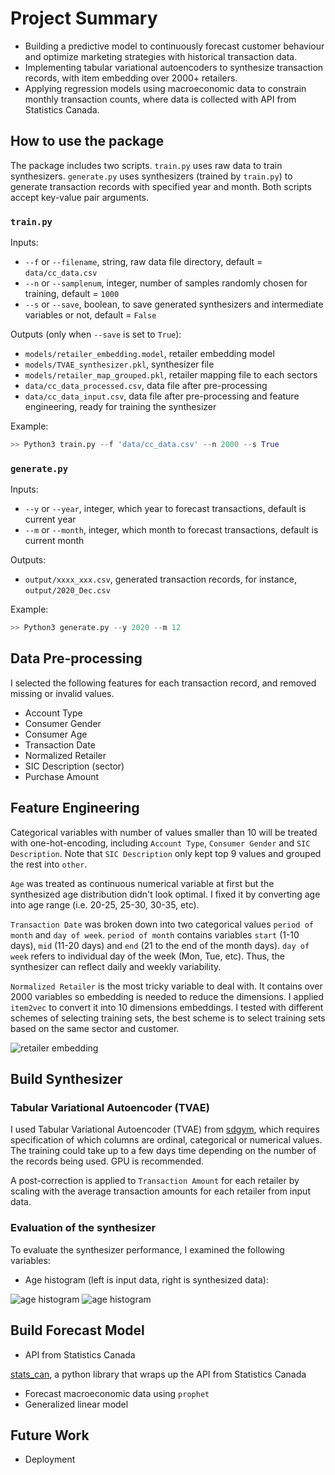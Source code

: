 # Project Summary

* Building a predictive model to continuously forecast customer behaviour and optimize marketing strategies with historical transaction data.
* Implementing tabular variational autoencoders to synthesize transaction records, with item embedding over 2000+ retailers.
* Applying regression models using macroeconomic data to constrain monthly transaction counts, where data is collected with API from Statistics Canada.

## How to use the package

The package includes two scripts. `train.py` uses raw data to train synthesizers. `generate.py` uses synthesizers (trained by `train.py`) to generate transaction records with specified year and month. Both scripts accept key-value pair arguments.

### `train.py`

Inputs: 
  * `--f` or `--filename`, string, raw data file directory, default = `data/cc_data.csv`
  * `--n` or `--samplenum`, integer, number of samples randomly chosen for training, default = `1000`
  * `--s` or `--save`, boolean, to save generated synthesizers and intermediate variables or not, default = `False`
  
Outputs (only when `--save` is set to `True`):
  * `models/retailer_embedding.model`, retailer embedding model
  * `models/TVAE_synthesizer.pkl`, synthesizer file
  * `models/retailer_map_grouped.pkl`, retailer mapping file to each sectors
  * `data/cc_data_processed.csv`, data file after pre-processing
  * `data/cc_data_input.csv`, data file after pre-processing and feature engineering, ready for training the synthesizer
  
Example:
```python
>> Python3 train.py --f 'data/cc_data.csv' --n 2000 --s True
```

### `generate.py`

Inputs:
  * `--y` or `--year`, integer, which year to forecast transactions, default is current year
  * `--m` or `--month`, integer, which month to forecast transactions, default is current month
  
Outputs:
  * `output/xxxx_xxx.csv`, generated transaction records, for instance, `output/2020_Dec.csv`
  
Example:
```Python
>> Python3 generate.py --y 2020 --m 12
```

## Data Pre-processing

I selected the following features for each transaction record, and removed missing or invalid values.

* Account Type
* Consumer Gender
* Consumer Age
* Transaction Date
* Normalized Retailer
* SIC Description (sector)
* Purchase Amount

## Feature Engineering

Categorical variables with number of values smaller than 10 will be treated with one-hot-encoding, including `Account Type`, `Consumer Gender` and `SIC Description`. Note that `SIC Description` only kept top 9 values and grouped the rest into `other`.

`Age` was treated as continuous numerical variable at first but the synthesized age distribution didn't look optimal. I fixed it by converting age into age range (i.e. 20-25, 25-30, 30-35, etc).

`Transaction Date` was broken down into two categorical values `period of month` and `day of week`. `period of month` contains variables `start` (1-10 days), `mid` (11-20 days) and `end` (21 to the end of the month days). `day of week` refers to individual day of the week (Mon, Tue, etc). Thus, the synthesizer can reflect daily and weekly variability. 

`Normalized Retailer` is the most tricky variable to deal with. It contains over 2000 variables so embedding is needed to reduce the dimensions. I applied `item2vec` to convert it into 10 dimensions embeddings. I tested with different schemes of selecting training sets, the best scheme is to select training sets based on the same sector and customer.

![retailer embedding](https://github.com/rui-zhang-ocean/Predict_Transactions/blob/master/experiments/figs/retailer2vec/exp_07_10emb.png "retailer embedding")

## Build Synthesizer

### Tabular Variational Autoencoder (TVAE)

I used Tabular Variational Autoencoder (TVAE) from [sdgym](https://github.com/sdv-dev/SDGym/blob/master/sdgym/synthesizers/tvae.py), which requires specification of which columns are ordinal, categorical or numerical values. The training could take up to a few days time depending on the number of the records being used. GPU is recommended.

A post-correction is applied to `Transaction Amount` for each retailer by scaling with the average transaction amounts for each retailer from input data.

### Evaluation of the synthesizer

To evaluate the synthesizer performance, I examined the following variables:

* Age histogram (left is input data, right is synthesized data):

![age histogram](https://github.com/rui-zhang-ocean/Predict_Transactions/blob/master/experiments/figs/eda/age_hist_input.png "age histogram input") ![age histogram](https://github.com/rui-zhang-ocean/Predict_Transactions/blob/master/experiments/figs/eda/age_hist_syn_ageCat70.png "age histogram synthesized")


## Build Forecast Model

* API from Statistics Canada

[stats_can](https://stats-can.readthedocs.io/en/latest/), a python library that wraps up the API from Statistics Canada

* Forecast macroeconomic data using `prophet`
* Generalized linear model

## Future Work

* Deployment
